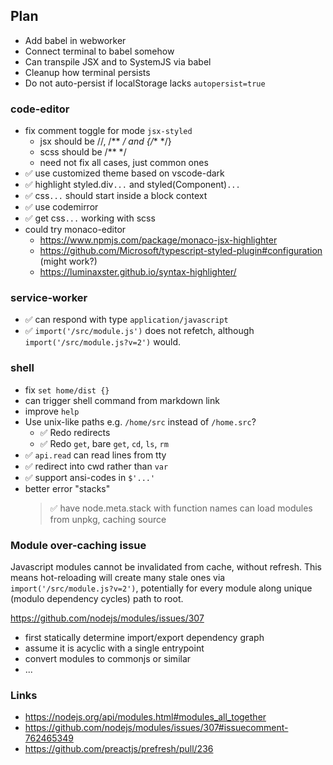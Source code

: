 ## Plan

- Add babel in webworker
- Connect terminal to babel somehow
- Can transpile JSX and to SystemJS via babel
- Cleanup how terminal persists
- Do not auto-persist if localStorage lacks `autopersist=true`

### code-editor
- fix comment toggle for mode `jsx-styled`
  - jsx should be //, /** */ and {/** */}
  - scss should be /** */
  - need not fix all cases, just common ones
- ✅ use customized theme based on vscode-dark
- ✅ highlight styled.div`...` and styled(Component)`...`
- ✅ css`...` should start inside a block context
- ✅ use codemirror
- ✅ get css`...` working with scss
- could try monaco-editor
  - https://www.npmjs.com/package/monaco-jsx-highlighter
  - https://github.com/Microsoft/typescript-styled-plugin#configuration (might work?)
  - https://luminaxster.github.io/syntax-highlighter/

### service-worker
- ✅ can respond with type `application/javascript`
- ✅ `import('/src/module.js')` does not refetch,
  although `import('/src/module.js?v=2')` would.

### shell
- fix `set home/dist {}`
- can trigger shell command from markdown link
- improve `help`
- Use unix-like paths e.g. `/home/src` instead of `/home.src`?
	- ✅ Redo redirects
	- ✅ Redo `get`, bare `get`, `cd`, `ls`, `rm`
- ✅ `api.read` can read lines from tty
- ✅ redirect into cwd rather than `var`
- ✅ support ansi-codes in `$'...'`
- better error "stacks"
  > ✅ have node.meta.stack with function names
 can load modules from unpkg, caching source

### Module over-caching issue

Javascript modules cannot be invalidated from cache, without refresh.
This means hot-reloading will create many stale ones via `import('/src/module.js?v=2')`,
potentially for every module along unique (modulo dependency cycles) path to root.

https://github.com/nodejs/modules/issues/307

- first statically determine import/export dependency graph
- assume it is acyclic with a single entrypoint
- convert modules to commonjs or similar
- ...

### Links

- https://nodejs.org/api/modules.html#modules_all_together
- https://github.com/nodejs/modules/issues/307#issuecomment-762465349
- https://github.com/preactjs/prefresh/pull/236

